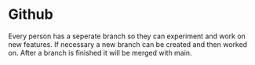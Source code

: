 # Github

Every person has a seperate branch so they can experiment and work on new features.
If necessary a new branch can be created and then worked on.
After a branch is finished it will be merged with main.